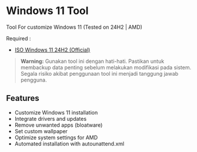 # Windows 11 Tool
Tool For customize Windows 11 (Tested on 24H2 | AMD)

Required :
- [ISO Windows 11 24H2 (Official)](https://www.microsoft.com/en-us/software-download/windows11)


> **Warning:**
> Gunakan tool ini dengan hati-hati. Pastikan untuk membackup data penting sebelum melakukan modifikasi pada sistem. Segala risiko akibat penggunaan tool ini menjadi tanggung jawab pengguna.

## Features
- Customize Windows 11 installation
- Integrate drivers and updates
- Remove unwanted apps (bloatware)
- Set custom wallpaper
- Optimize system settings for AMD
- Automated installation with autounattend.xml
